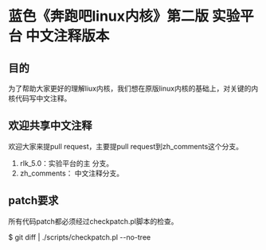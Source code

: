 # 蓝色《奔跑吧linux内核》第二版 实验平台 中文注释版本

## 目的
为了帮助大家更好的理解liux内核，我们想在原版linux内核的基础上，对关键的内核代码写中文注释。

## 欢迎共享中文注释

欢迎大家来提pull request，主要提pull request到zh_comments这个分支。

1. rlk_5.0：实验平台的主 分支。
2. zh_comments： 中文注释分支。

## patch要求

所有代码patch都必须经过checkpatch.pl脚本的检查。

$ git diff | ./scripts/checkpatch.pl --no-tree
